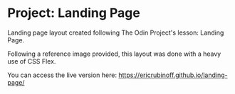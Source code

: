 # Project: Landing Page

Landing page layout created following The Odin Project's lesson: Landing Page. 

Following a reference image provided, this layout was done with a heavy use of CSS Flex.

You can access the live version here: https://ericrubinoff.github.io/landing-page/